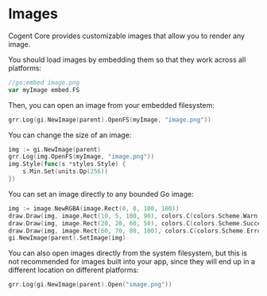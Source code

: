 # Images

Cogent Core provides customizable images that allow you to render any image.

You should load images by embedding them so that they work across all platforms:

```go
//go:embed image.png
var myImage embed.FS
```

Then, you can open an image from your embedded filesystem:

```Go
grr.Log(gi.NewImage(parent).OpenFS(myImage, "image.png"))
```

You can change the size of an image:

```Go
img := gi.NewImage(parent)
grr.Log(img.OpenFS(myImage, "image.png"))
img.Style(func(s *styles.Style) {
    s.Min.Set(units.Dp(256))
})
```

You can set an image directly to any bounded Go image:

```Go
img := image.NewRGBA(image.Rect(0, 0, 100, 100))
draw.Draw(img, image.Rect(10, 5, 100, 90), colors.C(colors.Scheme.Warn.Container), image.Point{}, draw.Src)
draw.Draw(img, image.Rect(20, 20, 60, 50), colors.C(colors.Scheme.Success.Base), image.Point{}, draw.Src)
draw.Draw(img, image.Rect(60, 70, 80, 100), colors.C(colors.Scheme.Error.Base), image.Point{}, draw.Src)
gi.NewImage(parent).SetImage(img)
```

You can also open images directly from the system filesystem, but this is not recommended for images built into your app, since they will end up in a different location on different platforms:

```go
grr.Log(gi.NewImage(parent).Open("image.png"))
```
